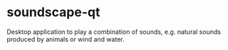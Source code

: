 # soundscape-qt

Desktop application to play a combination of sounds, e.g. natural sounds
produced by animals or wind and water.
